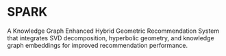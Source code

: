 # SPARK
A Knowledge Graph Enhanced Hybrid Geometric Recommendation System that integrates SVD decomposition, hyperbolic geometry, and knowledge graph embeddings for improved recommendation performance.
